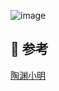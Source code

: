 ![image](https://github.com/user-attachments/assets/c4be3db2-e988-4448-be8d-b152cbe2c4fe)
## 🌸 参考
[陶渊小明](https://www.youtube.com/watch?v=nwLjiVqCH0g&t=138s)
